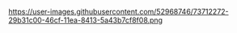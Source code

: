 https://user-images.githubusercontent.com/52968746/73712272-29b31c00-46cf-11ea-8413-5a43b7cf8f08.png
